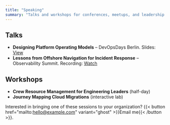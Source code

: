 ```yaml
---
title: "Speaking"
summary: "Talks and workshops for conferences, meetups, and leadership offsites."
---
```


## Talks
- **Designing Platform Operating Models** – DevOpsDays Berlin. Slides: [View](https://example.com/slides/platform-operating-models)
- **Lessons from Offshore Navigation for Incident Response** – Observability Summit. Recording: [Watch](https://example.com/video/offshore-incidents)

## Workshops
- **Crew Resource Management for Engineering Leaders** (half-day)
- **Journey Mapping Cloud Migrations** (interactive lab)

Interested in bringing one of these sessions to your organization? {{< button href="mailto:hello@example.com" variant="ghost" >}}Email me{{< /button >}}.
